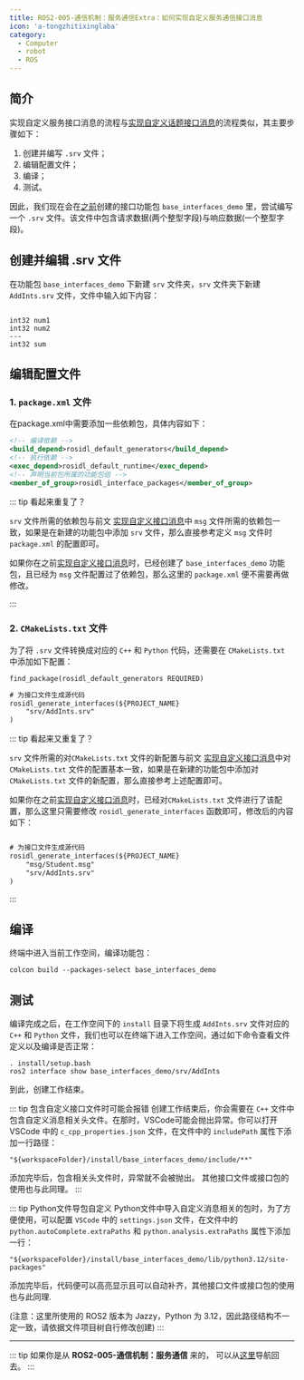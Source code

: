 ```yaml
---
title: ROS2-005-通信机制：服务通信Extra：如何实现自定义服务通信接口消息
icon: 'a-tongzhitixinglaba'
category:
  - Computer
  - robot
  - ROS
---
```


## 简介

实现自定义服务接口消息的流程与[实现自定义话题接口消息](./2024_09_25.md)的流程类似，其主要步骤如下：

1. 创建并编写 `.srv` 文件；
2. 编辑配置文件；
3. 编译；
4. 测试。

因此，我们现在会在[之前](./2024_10_03.md#准备工作)创建的接口功能包 `base_interfaces_demo` 里，尝试编写一个 `.srv` 文件。该文件中包含请求数据(两个整型字段)与响应数据(一个整型字段)。

## 创建并编辑 .srv 文件

在功能包 `base_interfaces_demo` 下新建 `srv` 文件夹，`srv` 文件夹下新建 `AddInts.srv` 文件，文件中输入如下内容：

```srv

int32 num1
int32 num2
---
int32 sum

```

## 编辑配置文件

### 1. `package.xml` 文件

在package.xml中需要添加一些依赖包，具体内容如下：

```xml
<!-- 编译依赖 -->
<build_depend>rosidl_default_generators</build_depend>
<!-- 执行依赖 -->
<exec_depend>rosidl_default_runtime</exec_depend>
<!-- 声明当前包所属的功能包组 -->
<member_of_group>rosidl_interface_packages</member_of_group>
```

::: tip 看起来重复了？

`srv` 文件所需的依赖包与前文 [实现自定义接口消息](./2024_09_25.md#编辑配置文件)中 `msg` 文件所需的依赖包一致，如果是在新建的功能包中添加 `srv` 文件，那么直接参考定义 `msg` 文件时 `package.xml` 的配置即可。

如果你在之前[实现自定义接口消息](./2024_09_25.md#编辑配置文件)时，已经创建了 `base_interfaces_demo` 功能包，且已经为 `msg` 文件配置过了依赖包，那么这里的 `package.xml` 便不需要再做修改。

:::

### 2. `CMakeLists.txt` 文件

为了将 `.srv` 文件转换成对应的 `C++` 和 `Python` 代码，还需要在 `CMakeLists.txt` 中添加如下配置：

```txt
find_package(rosidl_default_generators REQUIRED)

# 为接口文件生成源代码
rosidl_generate_interfaces(${PROJECT_NAME}
    "srv/AddInts.srv"
) 
```

::: tip 看起来又重复了？

`srv` 文件所需的对`CMakeLists.txt` 文件的新配置与前文 [实现自定义接口消息](./2024_09_25.md#编辑配置文件)中对`CMakeLists.txt` 文件的配置基本一致，如果是在新建的功能包中添加对`CMakeLists.txt` 文件的新配置，那么直接参考上述配置即可。

如果你在之前[实现自定义接口消息](./2024_09_25.md#编辑配置文件)时，已经对`CMakeLists.txt` 文件进行了该配置，那么这里只需要修改 `rosidl_generate_interfaces` 函数即可，修改后的内容如下：

```txt

# 为接口文件生成源代码
rosidl_generate_interfaces(${PROJECT_NAME}
    "msg/Student.msg"
    "srv/AddInts.srv"
) 
```

:::

## 编译

终端中进入当前工作空间，编译功能包：

```shell
colcon build --packages-select base_interfaces_demo
```

## 测试

编译完成之后，在工作空间下的 `install` 目录下将生成 `AddInts.srv` 文件对应的 `C++` 和 `Python` 文件，我们也可以在终端下进入工作空间，通过如下命令查看文件定义以及编译是否正常：

```shell
. install/setup.bash
ros2 interface show base_interfaces_demo/srv/AddInts
```

到此，创建工作结束。

::: tip 包含自定义接口文件时可能会报错
创建工作结束后，你会需要在 `C++` 文件中包含自定义消息相关头文件。在那时，VSCode可能会抛出异常。你可以打开 VSCode 中的 `c_cpp_properties.json` 文件，在文件中的 `includePath` 属性下添加一行路径：

`"${workspaceFolder}/install/base_interfaces_demo/include/**"`

添加完毕后，包含相关头文件时，异常就不会被抛出。
其他接口文件或接口包的使用也与此同理。
:::

::: tip Python文件导包自定义
Python文件中导入自定义消息相关的包时，为了方便使用，可以配置 `VSCode` 中的 `settings.json` 文件，在文件中的 `python.autoComplete.extraPaths` 和 `python.analysis.extraPaths` 属性下添加一行：

`"${workspaceFolder}/install/base_interfaces_demo/lib/python3.12/site-packages"`

添加完毕后，代码便可以高亮显示且可以自动补齐，其他接口文件或接口包的使用也与此同理.

(注意：这里所使用的 ROS2 版本为 Jazzy，Python 为 3.12，因此路径结构不一定一致，请依据文件项目树自行修改创建)
:::

---

::: tip
如果你是从 **ROS2-005-通信机制：服务通信** 来的， 可以从[这里](./2024_10_03.md#准备工作)导航回去。
:::
